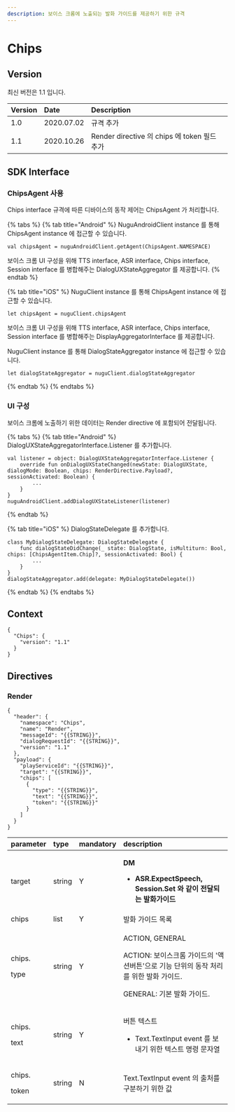 ```yaml
---
description: 보이스 크롬에 노출되는 발화 가이드를 제공하기 위한 규격
---
```


# Chips

## Version

최신 버전은 1.1 입니다.

| Version | Date | Description |
| :--- | :--- | :--- |
| 1.0 | 2020.07.02 | 규격 추가 |
| 1.1 | 2020.10.26 | Render directive 의 chips 에 token 필드 추가 |

## SDK Interface

### ChipsAgent 사용

Chips interface 규격에 따른 디바이스의 동작 제어는 ChipsAgent 가 처리합니다.

{% tabs %}
{% tab title="Android" %}
NuguAndroidClient instance 를 통해 ChipsAgent instance 에 접근할 수 있습니다.

```text
val chipsAgent = nuguAndroidClient.getAgent(ChipsAgent.NAMESPACE)
```

보이스 크롬 UI 구성을 위해 TTS interface, ASR interface, Chips interface, Session interface 를 병합해주는 DialogUXStateAggregator 를 제공합니다.
{% endtab %}

{% tab title="iOS" %}
NuguClient instance 를 통해 ChipsAgent instance 에 접근할 수 있습니다.

```text
let chipsAgent = nuguClient.chipsAgent
```

보이스 크롬 UI 구성을 위해 TTS interface, ASR interface, Chips interface, Session interface 를 병합해주는 DisplayAggregatorInterface 를 제공합니다.

NuguClient instance 를 통해 DialogStateAggregator instance 에 접근할 수 있습니다.

```text
let dialogStateAggregator = nuguClient.dialogStateAggregator
```
{% endtab %}
{% endtabs %}

### UI 구성

보이스 크롬에 노출하기 위한 데이터는 Render directive 에 포함되어 전달됩니다.

{% tabs %}
{% tab title="Android" %}
DialogUXStateAggregatorInterface.Listener 를 추가합니다.

```text
val listener = object: DialogUXStateAggregatorInterface.Listener {
    override fun onDialogUXStateChanged(newState: DialogUXState, dialogMode: Boolean, chips: RenderDirective.Payload?, sessionActivated: Boolean) {
        ...
    }
}
nuguAndroidClient.addDialogUXStateListener(listener)
```
{% endtab %}

{% tab title="iOS" %}
DialogStateDelegate 를 추가합니다.

```text
class MyDialogStateDelegate: DialogStateDelegate {
    func dialogStateDidChange(_ state: DialogState, isMultiturn: Bool, chips: [ChipsAgentItem.Chip]?, sessionActivated: Bool) {
        ...
    }
}
dialogStateAggregator.add(delegate: MyDialogStateDelegate())
```
{% endtab %}
{% endtabs %}

## Context

```text
{
  "Chips": {
    "version": "1.1"
  }
}
```

## Directives

### Render

```text
{
  "header": {
    "namespace": "Chips",
    "name": "Render",
    "messageId": "{{STRING}}",
    "dialogRequestId": "{{STRING}}",
    "version": "1.1"
  },
  "payload": {
    "playServiceId": "{{STRING}}",
    "target": "{{STRING}}",
    "chips": [
      {
        "type": "{{STRING}}",
        "text": "{{STRING}}",
        "token": "{{STRING}}"
      }
    ]
  }
}
```

<table>
  <thead>
    <tr>
      <th style="text-align:left">parameter</th>
      <th style="text-align:left">type</th>
      <th style="text-align:left">mandatory</th>
      <th style="text-align:left">description</th>
    </tr>
  </thead>
  <tbody>
    <tr>
      <td style="text-align:left">target</td>
      <td style="text-align:left">string</td>
      <td style="text-align:left">Y</td>
      <td style="text-align:left">
        <p><b>DM</b>
        </p>
        <ul>
          <li><b>ASR.ExpectSpeech, Session.Set &#xC640; &#xAC19;&#xC774; &#xC804;&#xB2EC;&#xB418;&#xB294; &#xBC1C;&#xD654;&#xAC00;&#xC774;&#xB4DC;</b>
          </li>
        </ul>
      </td>
    </tr>
    <tr>
      <td style="text-align:left">chips</td>
      <td style="text-align:left">list</td>
      <td style="text-align:left">Y</td>
      <td style="text-align:left">&#xBC1C;&#xD654; &#xAC00;&#xC774;&#xB4DC; &#xBAA9;&#xB85D;</td>
    </tr>
    <tr>
      <td style="text-align:left">
        <p>chips.</p>
        <p>type</p>
      </td>
      <td style="text-align:left">string</td>
      <td style="text-align:left">Y</td>
      <td style="text-align:left">
        <p>ACTION, GENERAL</p>
        <p>ACTION: &#xBCF4;&#xC774;&#xC2A4;&#xD06C;&#xB86C; &#xAC00;&#xC774;&#xB4DC;&#xC758;
          &apos;&#xC561;&#xC158;&#xBC84;&#xD2BC;&apos;&#xC73C;&#xB85C; &#xAE30;&#xB2A5;
          &#xB2E8;&#xC704;&#xC758; &#xB3D9;&#xC791; &#xCC98;&#xB9AC;&#xB97C; &#xC704;&#xD55C;
          &#xBC1C;&#xD654; &#xAC00;&#xC774;&#xB4DC;.</p>
        <p>GENERAL: &#xAE30;&#xBCF8; &#xBC1C;&#xD654; &#xAC00;&#xC774;&#xB4DC;.</p>
      </td>
    </tr>
    <tr>
      <td style="text-align:left">
        <p>chips.</p>
        <p>text</p>
      </td>
      <td style="text-align:left">string</td>
      <td style="text-align:left">Y</td>
      <td style="text-align:left">
        <p>&#xBC84;&#xD2BC; &#xD14D;&#xC2A4;&#xD2B8;</p>
        <ul>
          <li>Text.TextInput event &#xB97C; &#xBCF4;&#xB0B4;&#xAE30; &#xC704;&#xD55C;
            &#xD14D;&#xC2A4;&#xD2B8; &#xBA85;&#xB839; &#xBB38;&#xC790;&#xC5F4;</li>
        </ul>
      </td>
    </tr>
    <tr>
      <td style="text-align:left">
        <p>chips.</p>
        <p>token</p>
      </td>
      <td style="text-align:left">string</td>
      <td style="text-align:left">N</td>
      <td style="text-align:left">Text.TextInput event &#xC758; &#xCD9C;&#xCC98;&#xB97C; &#xAD6C;&#xBD84;&#xD558;&#xAE30;
        &#xC704;&#xD55C; &#xAC12;</td>
    </tr>
  </tbody>
</table>

